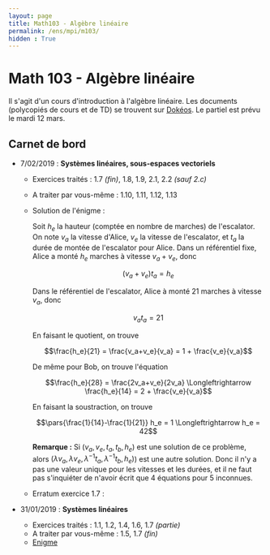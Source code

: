 ```yaml
---
layout: page
title: Math103 - Algèbre linéaire
permalink: /ens/mpi/m103/
hidden : True
---
```



# Math 103 - Algèbre linéaire

Il s'agit d'un cours d'introduction à l'algèbre linéaire. Les documents (polycopiés de cours et de TD) se trouvent sur [Dokéos](http://formation.u-psud.fr). Le partiel est prévu le mardi 12 mars.

## Carnet de bord

- <span class="date">7/02/2019 :</span> **Systèmes linéaires, sous-espaces vectoriels**
	* Exercices traités : 1.7 *(fin)*, 1.8, 1.9, 2.1, 2.2 *(sauf 2.c)*
	* A traiter par vous-même : 1.10, 1.11, 1.12, 1.13
	* Solution de l'énigme : 
		
		Soit $h_e$ la hauteur (comptée en nombre de marches) de l'escalator. On note $v_a$ la vitesse d'Alice, $v_e$ la vitesse de l'escalator, et $t_a$ la durée de montée de l'escalator pour Alice. Dans un référentiel fixe, Alice a monté $h_e$ marches à vitesse $v_a+v_e$, donc
		
		$$(v_a + v_e) t_a = h_e$$
		
		Dans le référentiel de l'escalator, Alice à monté 21 marches à vitesse $v_a$, donc
		
		$$v_a t_a = 21$$
		
		En faisant le quotient, on trouve
		
		$$\frac{h_e}{21} = \frac{v_a+v_e}{v_a} =  1 + \frac{v_e}{v_a}$$
		
		De même pour Bob, on trouve l'équation
		
		$$\frac{h_e}{28} = \frac{2v_a+v_e}{2v_a} \Longleftrightarrow \frac{h_e}{14} =  2 + \frac{v_e}{v_a}$$
		
		En faisant la soustraction, on trouve
		
		$$\pars{\frac{1}{14}-\frac{1}{21}} h_e = 1 \Longleftrightarrow h_e = 42$$
	
		**Remarque :** Si $(v_a, v_e, t_a ,t_b, h_e)$ est une solution de ce problème, alors $(\lambda v_a, \lambda v_e, \lambda^{-1} t_a, \lambda^{-1} t_b, h_e)$) est une autre solution. Donc il n'y a pas une valeur unique pour les vitesses et les durées, et il ne faut pas s'inquiéter de n'avoir écrit que 4 équations pour 5 inconnues.
	* Erratum exercice 1.7 :

- <span class="date">31/01/2019 :</span> **Systèmes linéaires**
	* Exercices traités : 1.1, 1.2, 1.4, 1.6, 1.7 *(partie)*
	* A traiter par vous-même : 1.5, 1.7 *(fin)*
	* [Enigme](http://images.math.cnrs.fr/Janvier-2019-2e-defi.html)		
